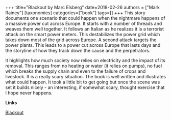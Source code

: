 +++
title="Blackout by Marc Elsberg"
date=2018-02-26
authors = ["Mark Rainey"]
[taxonomies]
categories=["book"]
tags=[]
+++
This story documents one scenario that could happen when the nightmare happens of a massive power cut across Europe. It starts with a number of threads and weaves them well together. It follows an Italian as he realizes it is a terrorist attack on the smart power meters. This destabilizes the power grid which takes down most of the grid across Europe. A second attack targets the power plants. This leads to a power cut across Europe that lasts days and the storyline of how they track down the cause and the perpetrators. 
<!-- more -->

It highlights how much society now relies on electricity and the impact of its removal. This ranges from no heating or water (it relies on pumps), no fuel which breaks the supply chain and even to the failure of crops and livestock. It is a really scary situation. The book is well written and illustrates what could happen. It took a little bit to get going but once the scene was set it builds nicely - an interesting, if somewhat scary, thought exercise that I hope never happens.

__Links__

[Blackout](https://www.amazon.co.uk/dp/B01FCQLSPC)

